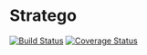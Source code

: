 # Stratego

[![Build Status](https://travis-ci.org/Avans/Stratego.svg?branch=master)](https://travis-ci.org/Avans/Stratego)
[![Coverage Status](https://coveralls.io/repos/github/Avans/Stratego/badge.svg)](https://coveralls.io/github/Avans/Stratego)
